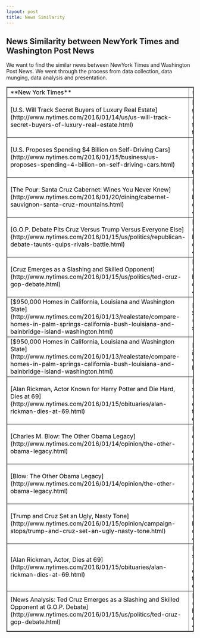 ```yaml
---
layout: post
title: News Similarity
---
```


## News Similarity between NewYork Times and Washington Post News

We want to find the similar news between NewYork Times and Washington Post News. We went through the process from data collection, data munging, data analysis and presentation.

<table border="2" style="background-color:FFFFFF;border-collapse:collapse;border:2px solid 808080;color:#000000;width:100%" cellpadding="3" cellspacing="3" align="center">

<tbody>

<tr>

<td> **New York Times** </td>

<td> **Washington Post News** </td>

</tr>

<tr>

<td> [U.S. Will Track Secret Buyers of Luxury Real Estate](http://www.nytimes.com/2016/01/14/us/us-will-track-secret-buyers-of-luxury-real-estate.html)</td>

<td> [U.S. Episcopal Church punished by Anglican body after gay-marriage rift](https://www.washingtonpost.com/news/acts-of-faith/wp/2016/01/14/anglican-communion-suspends-the-episcopal-church-for-3-years-from-committees/) </td>

</tr>

<tr>

<td> [U.S. Proposes Spending $4 Billion on Self-Driving Cars](http://www.nytimes.com/2016/01/15/business/us-proposes-spending-4-billion-on-self-driving-cars.html)</td>

<td> [U.S. Episcopal Church punished by Anglican body after gay-marriage rift](https://www.washingtonpost.com/news/acts-of-faith/wp/2016/01/14/anglican-communion-suspends-the-episcopal-church-for-3-years-from-committees/) </td>

</tr>

<tr>

<td>[The Pour: Santa Cruz Cabernet: Wines You Never Knew](http://www.nytimes.com/2016/01/20/dining/cabernet-sauvignon-santa-cruz-mountains.html)</td>

<td>[The detente between Trump and Cruz is definitely over](https://www.washingtonpost.com/politics/the-detente-between-trump-and-cruz-is-definitely-over/2016/01/15/fbffb18e-bb0d-11e5-b682-4bb4dd403c7d_story.html)</td>

</tr>

<tr>

<td>[G.O.P. Debate Pits Cruz Versus Trump Versus Everyone Else](http://www.nytimes.com/2016/01/15/us/politics/republican-debate-taunts-quips-rivals-battle.html)</td>

<td>[The detente between Trump and Cruz is definitely over](https://www.washingtonpost.com/politics/the-detente-between-trump-and-cruz-is-definitely-over/2016/01/15/fbffb18e-bb0d-11e5-b682-4bb4dd403c7d_story.html)</td>

</tr>

<tr>

<td>[Cruz Emerges as a Slashing and Skilled Opponent](http://www.nytimes.com/2016/01/15/us/politics/ted-cruz-gop-debate.html)</td>

<td>[The detente between Trump and Cruz is definitely over](https://www.washingtonpost.com/politics/the-detente-between-trump-and-cruz-is-definitely-over/2016/01/15/fbffb18e-bb0d-11e5-b682-4bb4dd403c7d_story.html)</td>

</tr>

<tr>

<td>[$950,000 Homes in California, Louisiana and Washington State](http://www.nytimes.com/2016/01/13/realestate/compare-homes-in-palm-springs-california-bush-louisiana-and-bainbridge-island-washington.html)</td>

<td>[The lines that earned Obama the most applause during the State of the Union](https://www.washingtonpost.com/graphics/politics/2016-sotu/speech/)</td>

</tr>

<tr>

<td>[$950,000 Homes in California, Louisiana and Washington State](http://www.nytimes.com/2016/01/13/realestate/compare-homes-in-palm-springs-california-bush-louisiana-and-bainbridge-island-washington.html)</td>

<td>[These are the most expensive homes sold in Washington in 2015](https://www.washingtonpost.com/news/where-we-live/wp/2016/01/14/inside-the-most-expensive-homes-sold-in-washington-in-2015/)</td>

</tr>

<tr>

<td>[Alan Rickman, Actor Known for Harry Potter and Die Hard, Dies at 69](http://www.nytimes.com/2016/01/15/obituaries/alan-rickman-dies-at-69.html)</td>

<td>[Daniel Radcliffes touching tribute to Alan Rickman: He was so encouraging of me](https://www.washingtonpost.com/news/arts-and-entertainment/wp/2016/01/14/daniel-radcliffes-touching-tribute-to-alan-rickman-he-was-so-encouraging-of-me/)</td>

</tr>

<tr>

<td>[Charles M. Blow: The Other Obama Legacy](http://www.nytimes.com/2016/01/14/opinion/the-other-obama-legacy.html)</td>

<td>[Tensions escalate further between Obama, Democrats over deportation raids](https://www.washingtonpost.com/news/federal-eye/wp/2016/01/12/tensions-escalate-further-between-obama-democrats-over-deportation-raids/)</td>

</tr>

<tr>

<td>[Blow: The Other Obama Legacy](http://www.nytimes.com/2016/01/14/opinion/the-other-obama-legacy.html)</td>

<td>[Tensions escalate further between Obama, Democrats over deportation raids](https://www.washingtonpost.com/news/federal-eye/wp/2016/01/12/tensions-escalate-further-between-obama-democrats-over-deportation-raids/)</td>

</tr>

<tr>

<td>[Trump and Cruz Set an Ugly, Nasty Tone](http://www.nytimes.com/2016/01/15/opinion/campaign-stops/trump-and-cruz-set-an-ugly-nasty-tone.html)</td>

<td>[The detente between Trump and Cruz is definitely over](https://www.washingtonpost.com/politics/the-detente-between-trump-and-cruz-is-definitely-over/2016/01/15/fbffb18e-bb0d-11e5-b682-4bb4dd403c7d_story.html)</td>

</tr>

<tr>

<td>[Alan Rickman, Actor, Dies at 69](http://www.nytimes.com/2016/01/15/obituaries/alan-rickman-dies-at-69.html)</td>

<td>[Daniel Radcliffes touching tribute to Alan Rickman: He was so encouraging of me](https://www.washingtonpost.com/news/arts-and-entertainment/wp/2016/01/14/daniel-radcliffes-touching-tribute-to-alan-rickman-he-was-so-encouraging-of-me/)</td>

</tr>

<tr>

<td>[News Analysis: Ted Cruz Emerges as a Slashing and Skilled Opponent at G.O.P. Debate](http://www.nytimes.com/2016/01/15/us/politics/ted-cruz-gop-debate.html)</td>

<td>[The detente between Trump and Cruz is definitely over](https://www.washingtonpost.com/politics/the-detente-between-trump-and-cruz-is-definitely-over/2016/01/15/fbffb18e-bb0d-11e5-b682-4bb4dd403c7d_story.html)</td>

</tr>

</tbody>

</table>

